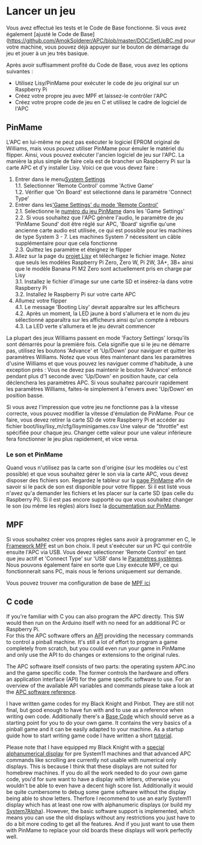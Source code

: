 # Lancer un jeu

Vous avez effectué les tests et le Code de Base fonctionne. Si vous avez également [ajusté le Code de Base](https://github.com/AmokSolderer/APC/blob/master/DOC/SetUpBC.md pour votre machine, vous pouvez déjà appuyer sur le bouton de démarrage du jeu et jouer à un jeu très basique.

Après avoir suffisamment profité du Code de Base, vous avez les options suivantes :

* Utilisez Lisy/PinMame pour exécuter le code de jeu original sur un Raspberry Pi
* Créez votre propre jeu avec MPF et laissez-le contrôler l'APC
* Créez votre propre code de jeu en C et utilisez le cadre de logiciel de l'APC

## PinMame

L'APC en lui-même ne peut pas exécuter le logiciel EPROM original de Williams, mais vous pouvez utiliser PinMame pour émuler le matériel du flipper. Ainsi, vous pouvez exécuter l'ancien logiciel de jeu sur l'APC. La manière la plus simple de faire cela est de brancher un Raspberry Pi sur la carte APC et d'y installer Lisy.
Voici ce que vous devez faire :

1. Entrer dans le menu[System Settings](https://github.com/AmokSolderer/APC/blob/master/DOC/Settings.md#system-settings)  
1.1. Selectionner 'Remote Control' comme 'Active Game'  
1.2. Vérifier que 'On Board' est sélectionné dans le paramètre 'Connect Type'  
2. Entrer dans les['Game Settings' du mode 'Remote Control'](https://github.com/AmokSolderer/APC/blob/master/DOC/Settings.md#game-settings-in-remote-control-mode)  
2.1. Selectionne le [numéro du jeu PinMame](https://github.com/AmokSolderer/APC/blob/master/DOC/lisyminigames.csv) dans les 'Game Settings'  
2.2. Si vous souhaitez que l'APC génère l'audio, le paramètre de jeu 'PinMame Sound' doit être réglé sur APC, 'Board' signifie qu'une ancienne carte audio est utilisée, ce qui est possible pour les machines de type System 3 - 7. Les machines System 7 nécessitent un câble supplémentaire pour que cela fonctionne  
2.3. Quittez les paramètre et éteignez le flipper  
3. Allez sur la page du [projet Lisy](https://lisy.dev/apc.html) et téléchargez le fichier image. Notez que seuls les modèles Raspberry Pi Zero, Zero W, Pi 2W, 3A+, 3B+ ainsi que le modèle Banana PI M2 Zero sont actuellement pris en charge par Lisy  
3.1. Installez le fichier d'image sur une carte SD et insérez-la dans votre Raspberry Pi  
3.2. Installez le Raspberry Pi sur votre carte APC  
4. Allumez votre flipper  
4.1. Le message 'Booting Lisy' devrait apparaître sur les afficheurs  
4.2. Après un moment, la LED jaune à bord s'allumera et le nom du jeu sélectionné apparaîtra sur les afficheurs ainsi qu'un compte à rebours  
4.3. La LED verte s'allumera et le jeu devrait commencer

La plupart des jeux Williams passent en mode 'Factory Settings' lorsqu'ils sont démarrés pour la première fois. Cela signifie que si le jeu ne démarre pas, utilisez les boutons 'Advance' et 'Up/Down' pour naviguer et quitter les paramètres Williams. Notez que vous êtes maintenant dans les paramètres d'usine Williams et que vous pouvez les naviguer comme d'habitude, à une exception près :
Vous ne devez pas maintenir le bouton 'Advance' enfoncé pendant plus d'1 seconde avec 'Up/Down' en position haute, car cela déclenchera les paramètres APC. Si vous souhaitez parcourir rapidement les paramètres Williams, faites-le simplement à l'envers avec 'Up/Down' en position basse.

Si vous avez l'impression que votre jeu ne fonctionne pas à la vitesse correcte, vous pouvez modifier la vitesse d'émulation de PinMame. Pour ce faire, vous devez retirer la carte SD de votre Raspberry Pi et accéder au fichier
boot/lisy/lisy_m/cfg/lisyminigames.csv
Une valeur de "throttle" est spécifiée pour chaque jeu. Changer cette valeur pour une valeur inférieure fera fonctionner le jeu plus rapidement, et vice versa.


### Le son et PinMame

Quand vous n'utilisez pas la carte son d'origine (sur les modèles ou c'est possible) et que vous souhaitez gérer le son via la carte APC, vous devez disposer des fichiers son. Regardez le tableur sur la [page PinMame](https://github.com/AmokSolderer/APC/blob/master/DOC/PinMame.md) afin de savoir si le pack de son est disponible pour votre flipper. Si il est listé vous n'avez qu'a demander les fichiers et les placer sur la carte SD (pas celle du Raspberry Pi).
Si il est pas encore supporté ou que vous souhaitez changer le son (ou même les règles) alors lisez la [documentation sur PinMame](https://github.com/AmokSolderer/APC/blob/master/DOC/PinMame_howto.md).

## MPF


Si vous souhaitez créer vos propres règles sans avoir à programmer en C, le [Framework MPF](http://missionpinball.org/) est un bon choix. Il peut s'exécuter sur un PC qui contrôle ensuite l'APC via USB. Vous devez sélectionner 'Remote Control' en tant que jeu actif et 'Connect Type' sur 'USB' dans le [Paramètres systèmes](https://github.com/AmokSolderer/APC/blob/master/DOC/Settings.md#system-settings).  
Nous pouvons également faire en sorte que Lisy exécute MPF, ce qui fonctionnerait sans PC, mais nous le ferions uniquement sur demande.

Vous pouvez trouver ma configuration de base de [MPF ici](https://github.com/AmokSolderer/APC/tree/master/DOC/Software/MPF)

## C code

If you're familiar with C you can also program the APC directly. This SW would then run on the Arduino itself with no need for an additional PC or Raspberry Pi.  
For this the APC software offers an [API](https://github.com/AmokSolderer/APC/tree/master/DOC/Software/APC_SW_reference.pdf) providing the necessary commands to control a pinball machine. It's still a lot of effort to program a game completely from scratch, but you could even run your game in PinMame and only use the API to do changes or extensions to the original rules.

The APC software itself consists of two parts: the operating system APC.ino and the game specific code. The former controls the hardware and offers an application interface (API) for the game specific software to use. For an overview of the available API variables and commands please take a look at the
[APC software reference](https://github.com/AmokSolderer/APC/blob/master/DOC/Software/APC_SW_reference.pdf).

I have written game codes for my Black Knight and Pinbot. They are still not final, but good enough to have fun with and to use as a reference when writing own code. Additionally there's a [Base Code](https://github.com/AmokSolderer/APC/blob/master/BaseCode.ino) which should serve as a starting point for you to do your own game. It contains the very basics of a pinball game and it can be easily adapted to your machine. As a startup guide how to start writing game code I have written a short [tutorial](https://github.com/AmokSolderer/APC/blob/master/DOC/GameCodeTutorial.md).

Please note that I have equipped my Black Knight with a [special alphanumerical display](https://github.com/AmokSolderer/APC/blob/master/DOC/Sys7Alpha.md) for pre System11 machines and that advanced APC commands like scrolling are currently not usable with numerical only displays. This is because I think that these displays are not suited for homebrew machines. If you do all the work needed to do your own game code, you'd for sure want to have a display with letters, otherwise you wouldn't be able to even have a decent high score list. Additionally it would be quite cumbersome to debug some game software without the display being able to show letters. Therfore I recommend to use an early System11 display which has at least one row with alphanumeric displays (or build my [System7Alpha](https://github.com/AmokSolderer/APC/tree/master/DOC/Hardware/Sys7Alpha)). However, the basic software support is implemented, which means you can use the old displays without any restrictions you just have to do a bit more coding to get all the features. And if you just want to use them with PinMame to replace your old boards these displays will work perfectly well.